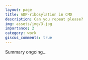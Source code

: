 ```yaml
---
layout: page
title: ADP-ribosylation in CMD
description: Can you repeat please?
img: assets/img/3.jpg
importance: 2
category: work
giscus_comments: true
---
```


Summary ongoing...
